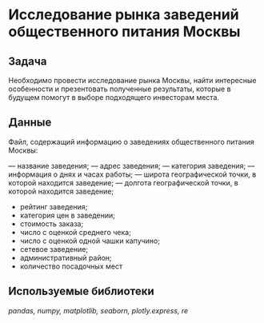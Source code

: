 # Исследование рынка заведений общественного питания Москвы

## Задача
Необходимо провести исследование рынка Москвы, найти интересные особенности и презентовать полученные результаты, которые в будущем помогут в выборе подходящего инвесторам места.

## Данные
Файл, содержащий информацию о заведениях общественного питания Москвы:   

— название заведения;
— адрес заведения;
— категория заведения;
— информация о днях и часах работы;
— широта географической точки, в которой находится заведение;
— долгота географической точки, в которой находится заведение;
- рейтинг заведения;
- категория цен в заведении;
- стоимость заказа;
- число с оценкой среднего чека;
- число с оценкой одной чашки капучино;
- сетевое заведение;
- административный район;
- количество посадочных мест 

## Используемые библиотеки
*pandas, numpy, matplotlib, seaborn, plotly.express, re*

